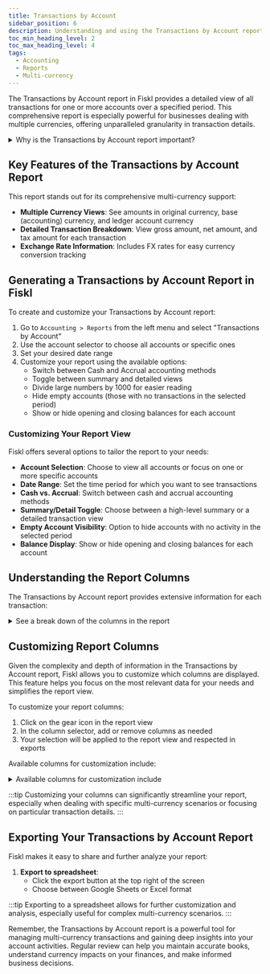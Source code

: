 ```yaml
---
title: Transactions by Account
sidebar_position: 6
description: Understanding and using the Transactions by Account report in Fiskl
toc_min_heading_level: 2
toc_max_heading_level: 4
tags:
  - Accounting
  - Reports
  - Multi-currency
---
```


The Transactions by Account report in Fiskl provides a detailed view of all transactions for one or more accounts over a specified period. This comprehensive report is especially powerful for businesses dealing with multiple currencies, offering unparalleled granularity in transaction details.

<details>
<summary>Why is the Transactions by Account report important?</summary>

The Transactions by Account report is essential because it:
- Offers a detailed view of all transactions for selected accounts
- Provides multi-currency support at an unprecedented level of detail
- Helps track and reconcile transactions across different currencies
- Allows for in-depth analysis of account activity over time
</details>

## Key Features of the Transactions by Account Report

This report stands out for its comprehensive multi-currency support:

- **Multiple Currency Views**: See amounts in original currency, base (accounting) currency, and ledger account currency
- **Detailed Transaction Breakdown**: View gross amount, net amount, and tax amount for each transaction
- **Exchange Rate Information**: Includes FX rates for easy currency conversion tracking

## Generating a Transactions by Account Report in Fiskl

To create and customize your Transactions by Account report:

1. Go to `Accounting > Reports` from the left menu and select "Transactions by Account"
2. Use the account selector to choose all accounts or specific ones
3. Set your desired date range
4. Customize your report using the available options:
   - Switch between Cash and Accrual accounting methods
   - Toggle between summary and detailed views
   - Divide large numbers by 1000 for easier reading
   - Hide empty accounts (those with no transactions in the selected period)
   - Show or hide opening and closing balances for each account

### Customizing Your Report View

Fiskl offers several options to tailor the report to your needs:

- **Account Selection**: Choose to view all accounts or focus on one or more specific accounts
- **Date Range**: Set the time period for which you want to see transactions
- **Cash vs. Accrual**: Switch between cash and accrual accounting methods
- **Summary/Detail Toggle**: Choose between a high-level summary or a detailed transaction view
- **Empty Account Visibility**: Option to hide accounts with no activity in the selected period
- **Balance Display**: Show or hide opening and closing balances for each account

## Understanding the Report Columns

The Transactions by Account report provides extensive information for each transaction:

<details>
<summary>See a break down of the columns in the report</summary>


1. **Account**: The name of the account
1. **Date**: The date of the transaction
1. **Type**: The type of transaction (e.g., invoice, expense, transfer)
1. **Name**: The name of the client or vendor
1. **Category**: The category assigned to the transaction
1. **Description**: A brief description of the transaction

**For amounts, the report shows:**

1. **Gross Amount**: Total transaction amount
1. **Net Amount**: Amount excluding tax
1. **Tax Amount**: Tax portion of the transaction

**Each of these amounts (Gross, Net, Tax) is shown in three currencies:::

- **Original Currency**: The currency in which the transaction was originally recorded
- **Account Currency**: The currency of the account (for revenue and expenses, this is the base currency)
- **Base Currency**: Your company's base accounting currency

1. **Balance**: Running balance of the account (if enabled)
1. **Tax Rate**: Applicable tax rate for the transaction
1. **FX Rate**: Exchange rate between the base currency and account currency

</details>

## Customizing Report Columns

Given the complexity and depth of information in the Transactions by Account report, Fiskl allows you to customize which columns are displayed. This feature helps you focus on the most relevant data for your needs and simplifies the report view.

To customize your report columns:

1. Click on the gear icon in the report view
2. In the column selector, add or remove columns as needed
3. Your selection will be applied to the report view and respected in exports

Available columns for customization include:

<details>
<summary>Available columns for customization include</summary>

- Number
- Type
- Client/Vendor
- Description
- Gross Amount (Original Currency)
- Net Amount (Original Currency)
- Tax Amount (Original Currency)
- FX rate

</details>

:::tip
Customizing your columns can significantly streamline your report, especially when dealing with specific multi-currency scenarios or focusing on particular transaction details.
:::


## Exporting Your Transactions by Account Report

Fiskl makes it easy to share and further analyze your report:

1. **Export to spreadsheet**:
   - Click the export button at the top right of the screen
   - Choose between Google Sheets or Excel format

:::tip
Exporting to a spreadsheet allows for further customization and analysis, especially useful for complex multi-currency scenarios.
:::

Remember, the Transactions by Account report is a powerful tool for managing multi-currency transactions and gaining deep insights into your account activities. Regular review can help you maintain accurate books, understand currency impacts on your finances, and make informed business decisions.
